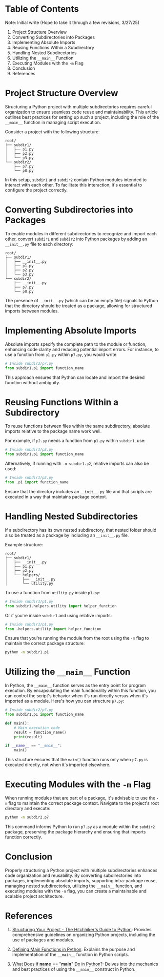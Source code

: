 <!-- ********************* -->
# Table of Contents
<!-- ********************* -->

Note: Initial write (Hope to take it through a few revisions, 3/27/25)

1. Project Structure Overview
2. Converting Subdirectories into Packages
3. Implementing Absolute Imports
4. Reusing Functions Within a Subdirectory
5. Handling Nested Subdirectories
6. Utilizing the `__main__` Function
7. Executing Modules with the `-m` Flag
8. Conclusion
9. References

<!-- ********************* -->
# Project Structure Overview
<!-- ********************* -->

Structuring a Python project with multiple subdirectories requires careful organization to ensure seamless code reuse and maintainability. This article outlines best practices for setting up such a project, including the role of the `__main__` function in managing script execution.

Consider a project with the following structure:

```
root/
├── subdir1/
│   ├── p1.py
│   ├── p2.py
│   └── p3.py
└── subdir2/
    ├── p7.py
    └── p8.py
```

In this setup, `subdir1` and `subdir2` contain Python modules intended to interact with each other. To facilitate this interaction, it's essential to configure the project correctly.

<!-- ********************* -->
# Converting Subdirectories into Packages
<!-- ********************* -->

To enable modules in different subdirectories to recognize and import each other, convert `subdir1` and `subdir2` into Python packages by adding an `__init__.py` file to each directory:

```
root/
├── subdir1/
│   ├── __init__.py
│   ├── p1.py
│   ├── p2.py
│   └── p3.py
└── subdir2/
    ├── __init__.py
    ├── p7.py
    └── p8.py
```

The presence of `__init__.py` (which can be an empty file) signals to Python that the directory should be treated as a package, allowing for structured imports between modules.

<!-- ********************* -->
# Implementing Absolute Imports
<!-- ********************* -->

Absolute imports specify the complete path to the module or function, enhancing code clarity and reducing potential import errors. For instance, to use a function from `p1.py` within `p7.py`, you would write:

```python
# Inside subdir2/p7.py
from subdir1.p1 import function_name
```

This approach ensures that Python can locate and import the desired function without ambiguity.

<!-- ********************* -->
# Reusing Functions Within a Subdirectory
<!-- ********************* -->

To reuse functions between files within the same subdirectory, absolute imports relative to the package name work well.

For example, if `p2.py` needs a function from `p1.py` within `subdir1`, use:

```python
# Inside subdir1/p2.py
from subdir1.p1 import function_name
```

Alternatively, if running with `-m subdir1.p2`, relative imports can also be used:

```python
# Inside subdir1/p2.py
from .p1 import function_name
```

Ensure that the directory includes an `__init__.py` file and that scripts are executed in a way that maintains package context.

<!-- ********************* -->
# Handling Nested Subdirectories
<!-- ********************* -->

If a subdirectory has its own nested subdirectory, that nested folder should also be treated as a package by including an `__init__.py` file.

Example structure:

```
root/
├── subdir1/
│   ├── __init__.py
│   ├── p1.py
│   ├── p2.py
│   └── helpers/
│       ├── __init__.py
│       └── utility.py
```

To use a function from `utility.py` inside `p1.py`:

```python
# Inside subdir1/p1.py
from subdir1.helpers.utility import helper_function
```

Or if you're inside `subdir1` and using relative imports:

```python
# Inside subdir1/p1.py
from .helpers.utility import helper_function
```

Ensure that you're running the module from the root using the `-m` flag to maintain the correct package structure:

```bash
python -m subdir1.p1
```

<!-- ********************* -->
# Utilizing the `__main__` Function
<!-- ********************* -->

In Python, the `__main__` function serves as the entry point for program execution. By encapsulating the main functionality within this function, you can control the script's behavior when it's run directly versus when it's imported as a module. Here's how you can structure `p7.py`:

```python
# Inside subdir2/p7.py
from subdir1.p1 import function_name

def main():
    # Main execution code
    result = function_name()
    print(result)

if __name__ == "__main__":
    main()
```

This structure ensures that the `main()` function runs only when `p7.py` is executed directly, not when it's imported elsewhere.

<!-- ********************* -->
# Executing Modules with the `-m` Flag
<!-- ********************* -->

When running modules that are part of a package, it's advisable to use the `-m` flag to maintain the correct package context. Navigate to the project's root directory and execute:

```bash
python -m subdir2.p7
```

This command informs Python to run `p7.py` as a module within the `subdir2` package, preserving the package hierarchy and ensuring that imports function correctly.

<!-- ********************* -->
# Conclusion
<!-- ********************* -->

Properly structuring a Python project with multiple subdirectories enhances code organization and reusability. By converting subdirectories into packages, implementing absolute imports, supporting intra-package reuse, managing nested subdirectories, utilizing the `__main__` function, and executing modules with the `-m` flag, you can create a maintainable and scalable project architecture.

<!-- ********************* -->
# References
<!-- ********************* -->

1. [Structuring Your Project - The Hitchhiker's Guide to Python](https://docs.python-guide.org/writing/structure/): Provides comprehensive guidelines on organizing Python projects, including the use of packages and modules.

2. [Defining Main Functions in Python](https://realpython.com/python-main-function/): Explains the purpose and implementation of the `__main__` function in Python scripts.

3. [What Does if __name__ == "__main__" Do in Python?](https://realpython.com/if-name-main-python/): Delves into the mechanics and best practices of using the `__main__` construct in Python.

